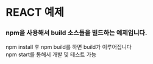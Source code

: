 # REACT 예제  

### npm을 사용해서 build 소스들을 빌드하는 예제입니다.  

npm install 후 npm build를 하면 build가 이루어집니다  
npm start를 통해서 개발 및 테스트 가능 


